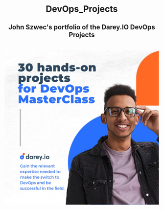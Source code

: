 # <center>DevOps_Projects</center>


## <div align="center"> John Szwec's portfolio of the Darey.IO DevOps Projects </center> </div>

#
![](./images/banner2.jfif)
